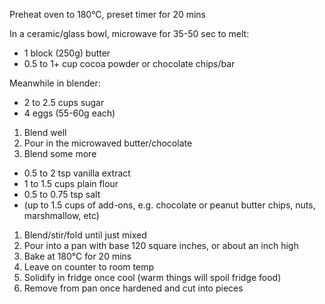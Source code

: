 Preheat oven to 180°C, preset timer for 20 mins

In a ceramic/glass bowl, microwave for 35-50 sec to melt:
-   1 block (250g) butter
-   0.5 to 1+ cup cocoa powder or chocolate chips/bar

Meanwhile in blender:
-   2 to 2.5 cups sugar
-   4 eggs (55-60g each)

1.  Blend well
2.  Pour in the microwaved butter/chocolate
3.  Blend some more

-   0.5 to 2 tsp vanilla extract
-   1 to 1.5 cups plain flour
-   0.5 to 0.75 tsp salt
-   (up to 1.5 cups of add-ons, e.g. chocolate or peanut butter chips, nuts, marshmallow, etc)

1.  Blend/stir/fold until just mixed
2.  Pour into a pan with base 120 square inches, or about an inch high
3.  Bake at 180°C for 20 mins
4.  Leave on counter to room temp
5.  Solidify in fridge once cool (warm things will spoil fridge food)
6.  Remove from pan once hardened and cut into pieces
